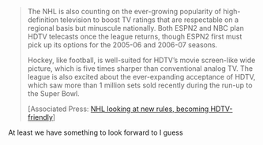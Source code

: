 > The NHL is also counting on the ever-growing popularity of
> high-definition television to boost TV ratings that are respectable on
> a regional basis but minuscule nationally. Both ESPN2 and NBC plan
> HDTV telecasts once the league returns, though ESPN2 first must pick
> up its options for the 2005-06 and 2006-07 seasons.
>
> Hockey, like football, is well-suited for HDTV’s movie screen-like
> wide picture, which is five times sharper than conventional analog TV.
> The league is also excited about the ever-expanding acceptance of
> HDTV, which saw more than 1 million sets sold recently during the
> run-up to the Super Bowl.
>
> [Associated Press: [NHL looking at new rules, becoming HDTV-friendly](http://msn.foxsports.com/nhl/story/3413102)]

At least we have something to look forward to I guess 
